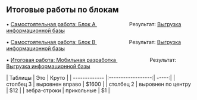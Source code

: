 <h2><strong>Итоговые работы по блокам</strong></h2>

<p>&bull; <a href="Coursework_A.pdf">Самостоятельная работа: Блок А </a>&nbsp; &nbsp; &nbsp; &nbsp; &nbsp; &nbsp; &nbsp; &nbsp; &nbsp; &nbsp; &nbsp; Результат: <a href="https://downgit.github.io/#/home?url=https://github.com/AndreyBormotov/Netology_Homework/blob/34f5150a186e479a5015d2a03ac808d4ba3869da/Coursework_A.dt">Выгрузка информационной базы</a></p>
<p>&bull; <a href="Coursework_B.pdf">Самостоятельная работа: Блок В </a>&nbsp; &nbsp; &nbsp; &nbsp; &nbsp; &nbsp; &nbsp; &nbsp; &nbsp; &nbsp; &nbsp; Результат: <a href="https://downgit.github.io/#/home?url=https://github.com/AndreyBormotov/Netology_Homework/blob/bc79e28bdd1b06b5e0a643eb42d598cbc33852cb/Coursework_B.dt">Выгрузка информационной базы</a></p>
<p>&bull; <a href="Mobile.pdf">Итоговая работа: Мобильная разработка </a>&nbsp; &nbsp; &nbsp; &nbsp; &nbsp; &nbsp; &nbsp; &nbsp; &nbsp; &nbsp; &nbsp; Результат: <a href="">Выгрузка информационной базы</a></p>
| Таблицы       | Это                | Круто |
| ------------- |:------------------:| -----:|
| столбец 3     | выровнен вправо    | $1600 |
| столбец 2     | выровнен по центру |   $12 |
| зебра-строки  | прикольные         |    $1 |
